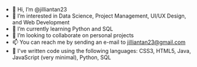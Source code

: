 - 👋 Hi, I’m @jilliantan23
- 👀 I’m interested in Data Science, Project Management, UI/UX Design, and Web Development
- 🌱 I’m currently learning Python and SQL
- 💞️ I’m looking to collaborate on personal projects
- 📫 You can reach me by sending an e-mail to jilliantan23@gmail.com
- 📝 I've written code using the following languages: CSS3, HTML5, Java, JavaScript (very minimal), Python, SQL

<!---
jilliantan23/jilliantan23 is a ✨ special ✨ repository because its `README.md` (this file) appears on your GitHub profile.
You can click the Preview link to take a look at your changes.
--->
